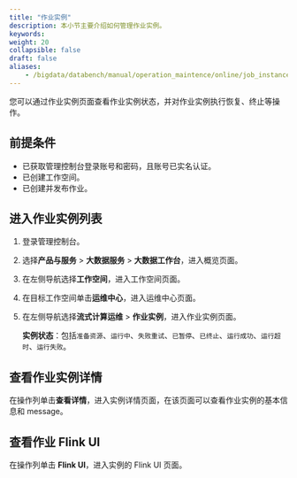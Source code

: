 ```yaml
---
title: "作业实例"
description: 本小节主要介绍如何管理作业实例。 
keywords: 
weight: 20
collapsible: false
draft: false
aliases:
    - /bigdata/databench/manual/operation_maintence/online/job_instance/
---
```


您可以通过作业实例页面查看作业实例状态，并对作业实例执行恢复、终止等操作。

## 前提条件

- 已获取管理控制台登录账号和密码，且账号已实名认证。
- 已创建工作空间。
- 已创建并发布作业。

## 进入作业实例列表

1. 登录管理控制台。
2. 选择**产品与服务** > **大数据服务** > **大数据工作台**，进入概览页面。
3. 在左侧导航选择**工作空间**，进入工作空间页面。
4. 在目标工作空间单击**运维中心**，进入运维中心页面。
5. 在左侧导航选择**流式计算运维** > **作业实例**，进入作业实例页面。
   
   **实例状态**：包括`准备资源`、`运行中`、`失败重试`、`已暂停`、`已终止`、`运行成功`、`运行超时`、`运行失败`。

## 查看作业实例详情

在操作列单击**查看详情**，进入实例详情页面，在该页面可以查看作业实例的基本信息和 message。

## 查看作业 Flink UI

在操作列单击 **Flink UI**，进入实例的 Flink UI 页面。


